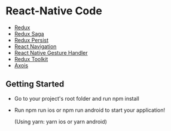 # React-Native Code

* [Redux](http://redux.js.org/)
* [Redux Saga](https://redux-saga.js.org/)
* [Redux Persist](https://github.com/rt2zz/redux-persist/)
* [React Navigation](https://reactnavigation.org/) 
* [React Native Gesture Handler](https://github.com/kmagiera/react-native-gesture-handler) 
* [Redux Toolkit](https://github.com/reduxjs/redux-toolkit) 
* [Axois](https://github.com/axios/axios) 


## Getting Started

* Go to your project's root folder and run npm install
* Run npm run ios or npm run android to start your application!

  (Using yarn: yarn ios or yarn android)
